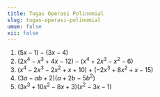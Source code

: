```yaml
---
title: Tugas Operasi Polinomial
slug: tugas-operasi-polinomial
umum: false
xii: false
---
```


1. $(5x-1)-(3x-4)$
2. $(2x^4-x^3+4x-12)-(x^4+2x^3-x^2-6)$
3. $(x^4-2x^3-2x^2+x+10)+(-2x^3+8x^2+x-15)$
4. $(3a-ab+2)(a+2b-5b^2)$
5. $(3x^3+10x^2-8x+3)(x^2-3x-1)$

